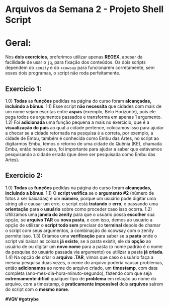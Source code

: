 # Arquivos da Semana 2 - Projeto Shell Script

# Geral:

Nos **dois exercícios**, preferimos utilizar apenas **REGEX**, apesar da facilidade de usar o `jq`, para fixação dos conteúdos.
Os dois scripts dependem do `zenity` e do `xcowsay` para funcionarem corretamente, sem esses dois programas, o script não roda perfeitamente.

## Exercício 1:

1.0) **Todas** as **funções** pedidas na página do curso foram **alcançadas, incluindo a bônus**.
1.1) Esse script **não necessita** que cidades com mais de um nome sejam escritas entre **aspas** (exemplo, Belo Horizonte), pois ele pega todos os argumentos passados e transforma em apenas 1 argumento.
1.2) Foi **adicionada** uma função pequena a mais no exercício, que é a **visualização do país** ao qual a cidade pertence, colocamos isso para ajudar a checar se a cidade retornada na pesquisa é a correta, por exemplo, a cidade de Embu, também é conhecida como Embu das Artes, no script ao digitarmos Embu, temos o retorno de uma cidade do Quênia (KE), chamada Embu, então nesse caso, foi importante para ajudar a saber que estávamos pesquisando a cidade errada (que deve ser pesquisada como Embu das Artes).

## Exercício 2:

1.0) **Todas** as **funções** pedidas na página do curso foram **alcançadas, incluindo a bônus**.
1.1) O **script verifica** se o **argumento #2** (número de fotos a ser baixadas) é um **número**, porque um usuário pode digitar uma string ali e causar um erro, o script está **tratando** o **erro**, e passando uma **orientação** para o **usuário** sobre como proceder caso isso ocorra.
1.2) Utilizamos uma **janela do zenity** para que o usuário possa **escolher** sua opção, se **arquivo TAR** ou **nova pasta**, e com isso, demos ao usuário a opção de utilizar o **script todo sem** precisar do **terminal** depois de chamar o script com seus argumentos, a combinação do xcowsay com o zenity permite isso.
1.3) Criamos uma **verificação** para saber se a **pasta** onde o script vai baixar as coisas **já existe**, se a pasta existir, ele dá **opção** ao usuário de ou digitar um **novo nome** para a pasta (o nome padrão é o nome da pesquisa do usuário passada via argumento) ou utilizar a pasta **já criada**.
1.4) Na opção de criar o **arquivo .TAR**, vimos que caso o usuário faça a mesma pesquisa duas vezes, o nome do arquivo poderia causar problemas, então **adicionamos** ao nome do arquivo criado, um **timestamp**, com data completa (ano-mes-dia-hora-minuto-segundo), fazendo com que seja **extremamente difícil** qualquer tipo de **problema** em relação ao nome do arquivo, com a timestamp, é **praticamente impossível** dois **arquivos** saírem do script com o **mesmo nome**.

**#VQV #gotrybe**
